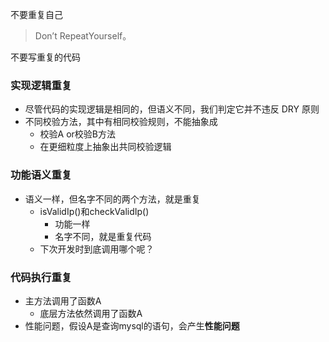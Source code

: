 不要重复自己
>Don’t RepeatYourself。

不要写重复的代码

### 实现逻辑重复
- 尽管代码的实现逻辑是相同的，但语义不同，我们判定它并不违反 DRY 原则
- 不同校验方法，其中有相同校验规则，不能抽象成
	- 校验A or校验B方法
	- 在更细粒度上抽象出共同校验逻辑
### 功能语义重复
- 语义一样，但名字不同的两个方法，就是重复
	- isValidIp()和checkValidIp() 
		- 功能一样
		- 名字不同，就是重复代码
	- 下次开发时到底调用哪个呢？
### 代码执行重复
- 主方法调用了函数A
	- 底层方法依然调用了函数A
- 性能问题，假设A是查询mysql的语句，会产生**性能问题**
